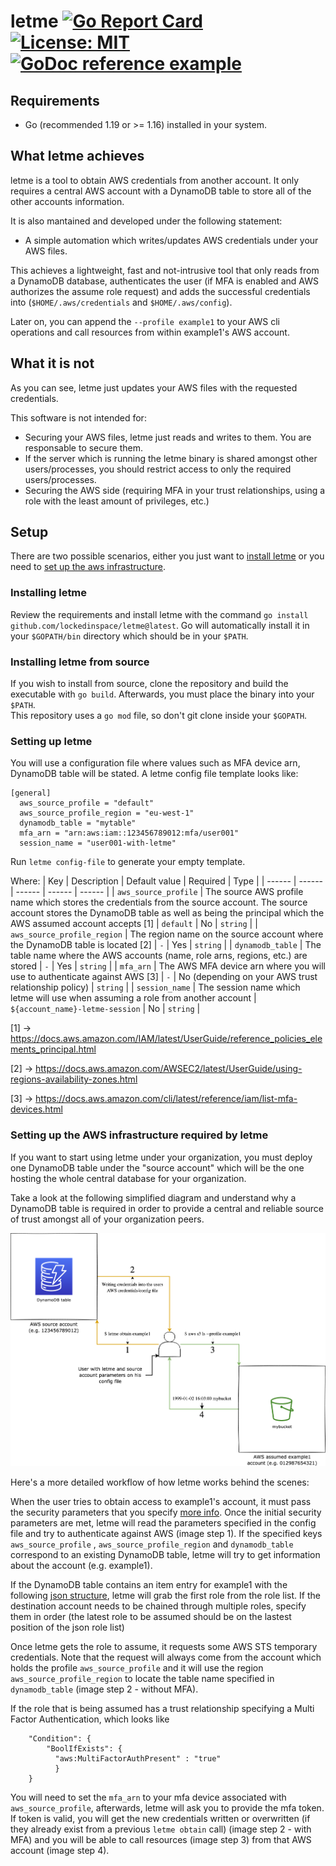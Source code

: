 # letme [![Go Report Card](https://goreportcard.com/badge/github.com/lockedinspace/letme-go)](https://goreportcard.com/report/github.com/lockedinspace/letme-go) [![License: MIT](https://img.shields.io/badge/License-MIT-yellow.svg)](https://opensource.org/licenses/MIT) [![GoDoc reference example](https://img.shields.io/badge/godoc-reference-blue.svg)](https://pkg.go.dev/github.com/lockedinspace/letme)

## Requirements
- Go (recommended 1.19 or >= 1.16) installed in your system.
## What letme achieves
letme is a tool to obtain AWS credentials from another account. 
It only requires a central AWS account with a DynamoDB table to store all of the other accounts information.

It is also mantained and developed under the following statement:

- A simple automation which writes/updates AWS credentials under your AWS files.

This achieves a lightweight, fast and not-intrusive tool that only reads from a DynamoDB database, authenticates the user (if MFA is enabled and AWS authorizes the assume role request) and adds the successful credentials into (``$HOME/.aws/credentials`` and ``$HOME/.aws/config``).

Later on, you can append the  ``--profile example1`` to your AWS cli operations and call resources from within example1's AWS account.

## What it is not
As you can see, letme just updates your AWS files with the requested credentials.

This software is not intended for:
- Securing your AWS files, letme just reads and writes to them. You are responsable to secure them.
- If the server which is running the letme binary is shared amongst other users/processes, you should restrict access to only the required users/processes.
- Securing the AWS side (requiring MFA in your trust relationships, using a role with the least amount of privileges, etc.)

## Setup
There are two possible scenarios, either you just want to [install letme](#installing-letme) or you need to [set up the aws infrastructure](#setting-up-the-aws-infrastructure-required-by-letme). 

### Installing letme
Review the requirements and install letme with the command ``go install github.com/lockedinspace/letme@latest``. Go will automatically install it in your ``$GOPATH/bin`` directory which should be in your ``$PATH``.

### Installing letme from source
If you wish to install from source, clone the repository and build the executable with ``go build``. Afterwards, you must place the binary into your ``$PATH``.  
This repository uses a ``go mod`` file, so don't git clone inside your ``$GOPATH``.

### Setting up letme
You will use a configuration file where values such as MFA device arn, DynamoDB table will be stated. A letme config file template looks like:
```
[general]
  aws_source_profile = "default"
  aws_source_profile_region = "eu-west-1"
  dynamodb_table = "mytable"
  mfa_arn = "arn:aws:iam::123456789012:mfa/user001"
  session_name = "user001-with-letme"
```

Run ``letme config-file`` to generate your empty template.

Where:
| Key | Description | Default value | Required | Type |
| ------ | ------ | ------ | ------ | ------ |
| ``aws_source_profile`` | The source AWS profile name which stores the credentials from the source account. The source account stores the DynamoDB table as well as being the principal which the AWS assumed account accepts  [1] | ``default`` | No | ``string`` |
| ``aws_source_profile_region`` | The region name on the source account where the DynamoDB table is located [2] | ``-`` | Yes | ``string`` |
| ``dynamodb_table`` | The table name where the AWS accounts (name, role arns, regions, etc.) are stored | ``-`` | Yes | ``string`` |
| ``mfa_arn`` | The AWS MFA device arn where you will use to authenticate against AWS [3]  | ``-`` | No (depending on your AWS trust relationship policy) | ``string`` |
| ``session_name`` | The session name which letme will use when assuming a role from another account | ``${account_name}-letme-session`` | No | ``string`` |

[1] -> https://docs.aws.amazon.com/IAM/latest/UserGuide/reference_policies_elements_principal.html

[2] -> https://docs.aws.amazon.com/AWSEC2/latest/UserGuide/using-regions-availability-zones.html

[3] -> https://docs.aws.amazon.com/cli/latest/reference/iam/list-mfa-devices.html

### Setting up the AWS infrastructure required by letme

If you want to start using letme under your organization, you must deploy one DynamoDB table under the "source account" which will be the one
hosting the whole central database for your organization. 

Take a look at the following simplified diagram and understand why a DynamoDB table is required in order to provide a central and reliable source of trust amongst all of your organization peers.

![N|Solid](docs/letme.png)


Here's a more detailed workflow of how letme works behind the scenes:

When the user tries to obtain access to example1's account, it must pass the security parameters that you specify [more info](#what-it-is-not). Once the initial security parameters are met, letme will read the parameters specified in the config file and try to authenticate against AWS (image step 1). 
If the specified keys ``aws_source_profile`` , ``aws_source_profile_region``  and ``dynamodb_table`` correspond to an existing DynamoDB table, letme will try to get information about the account  (e.g. example1). 

If the DynamoDB table contains an item entry for example1 with the following [json structure](#docs/dynamodb_structure.json), letme will grab the first role from the role list. If the destination account needs to be chained through multiple roles, specify them in order (the latest role to be assumed should be on the lastest position of the json role list)

Once letme gets the role to assume, it requests some AWS STS temporary credentials. Note that the request will always come from the account which holds the profile ``aws_source_profile`` and it will use the region ``aws_source_profile_region`` to locate the table name specified in ``dynamodb_table`` (image step 2 - without MFA).

If the role that is being assumed has a trust relationship specifying a Multi Factor Authentication, which looks like 
```
    "Condition": {
        "BoolIfExists": { 
          "aws:MultiFactorAuthPresent" : "true" 
		  }
    }
```
You will need to set the ``mfa_arn`` to your mfa device associated with ``aws_source_profile``, afterwards, letme will ask you to provide the mfa token. If token is valid, you will get the new credentials written or overwritten  (if they already exist from a previous ``letme obtain`` call) (image step 2 - with MFA)  and you will be able to call resources (image step 3) from that AWS account (image step 4).

